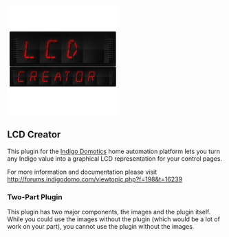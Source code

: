![](https://raw.githubusercontent.com/Colorado4Wheeler/WikiDocs/master/LCD-Creator/icon-lg.png)

## LCD Creator

This plugin for the [Indigo Domotics](http://www.indigodomo.com/) home automation platform lets you turn any Indigo value into a graphical LCD representation for your control pages.

For more information and documentation please visit http://forums.indigodomo.com/viewtopic.php?f=198&t=16239

### Two-Part Plugin

This plugin has two major components, the images and the plugin itself.  While you could use the images without the plugin (which would be a lot of work on your part), you cannot use the plugin without the images.